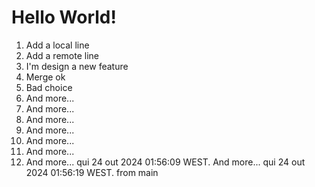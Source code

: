 # Hello World!
1. Add a local line
2. Add a remote line
3. I'm design a new feature
4. Merge ok
5. Bad choice
6. And more...
7. And more...
8. And more...
9. And more...
10. And more...
11. And more...
12. And more...
qui 24 out 2024 01:56:09 WEST. And more...
qui 24 out 2024 01:56:19 WEST. from main
